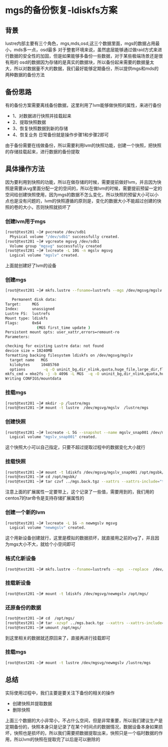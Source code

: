 # mgs的备份恢复-ldiskfs方案

## 背景

lustre内部主要有三个角色，mgs,mds,osd,这三个数据里面，mgs的数据占用最小，mds多一点，osd最多
对于整套环境来说，虽然底层能够通过做raid方式来进行数据的安全性的加固，但是如果能够多备份一些数据，对于某些极端场景还是很有用的
osd的数据因为存储的是真实的数据块，所以备份起来需要的数据量太大，所以对数据量不大的数据，我们最好能够定期备份，所以提供mgs和mds的两种数据的备份方法

## 备份思路
有的备份方案需要离线备份数据，这里利用了lvm能够做快照的属性，来进行备份
- 1、对数据进行快照并挂载起来
- 2、提取快照数据
- 3、恢复快照数据到新的存储
- 4、恢复业务
日常备份就是操作步骤1和步骤2即可

由于备份需要在线做备份，所以需要利用lvm的快照功能，创建一个快照，把快照的存储挂载起来，进行数据的备份提取

## 具体操作方法
因为要利用到快照的功能，所以在做存储的时候，需要提前做好lvm，并且因为快照是需要从vg里面分配一定的空间的，所以在做lvm的时候，需要提前预留一定的空间给创建快照使用，因为mgs的数据不怎么变化，所以快照的预留大小可以小点也是没有问题的，lvm的快照遵循的原则是，变化的数据大小不能超过创建的快照的卷的大小，否则快照就损坏了

### 创建lvm用于mgs
```bash
[root@test201 ~]# pvcreate /dev/sdb1
  Physical volume "/dev/sdb1" successfully created.
[root@test201 ~]# vgcreate mgsvg /dev/sdb1
  Volume group "mgsvg" successfully created
[root@test201 ~]# lvcreate -L 10G -n mgslv mgsvg
  Logical volume "mgslv" created.
```
上面就创建好了lvm的设备

### 创建mgs
```bash
[root@test201 ~]# mkfs.lustre --fsname=lustrefs --mgs /dev/mgsvg/mgslv

   Permanent disk data:
Target:     MGS
Index:      unassigned
Lustre FS:  lustrefs
Mount type: ldiskfs
Flags:      0x64
              (MGS first_time update )
Persistent mount opts: user_xattr,errors=remount-ro
Parameters:

checking for existing Lustre data: not found
device size = 10240MB
formatting backing filesystem ldiskfs on /dev/mgsvg/mgslv
  target name   MGS
  kilobytes     10485760
  options        -q -O uninit_bg,dir_nlink,quota,huge_file,large_dir,flex_bg -E lazy_journal_init -F
mkfs_cmd = mke2fs -j -b 4096 -L MGS  -q -O uninit_bg,dir_nlink,quota,huge_file,large_dir,flex_bg -E lazy_journal_init -F /dev/mgsvg/mgslv 10485760k
Writing CONFIGS/mountdata
```
### 挂载mgs
```bash
[root@test201 ~]# mkdir -p /lustre/mgs
[root@test201 ~]# mount -t lustre  /dev/mgsvg/mgslv  /lustre/mgs
```

### 创建快照
```bash
[root@test201 ~]# lvcreate -L 5G --snapshot --name mgslv_snap001 /dev/mgsvg/mgslv
  Logical volume "mgslv_snap001" created.
```
这个快照大小可以自己指定，只要不超过提取过程中的数据变化大小就行
### 挂载快照
```bash
[root@test201 ~]# mount -t ldiskfs /dev/mgsvg/mgslv_snap001 /opt/mgsbk/
[root@test201 ~]# cd /opt/mgsbk/
[root@test201 ~]# tar czvf ../mgs.back.tgz --xattrs --xattrs-include="trusted.*" --sparse .
```
注意上面的扩展属性一定要带上，这个记录了一些值，需要用到的，我们用的centos7的tar命令是支持存储扩展属性的

### 创建一个新的lvm
```bash
[root@test201 ~]# lvcreate -L 1G -n newmgslv mgsvg
  Logical volume "newmgslv" created.
```
这个用新设备创建就行，这里是模拟的数据损坏，就直接用之前的vg了，并且因为mgs大小不大，就给个小空间即可

### 格式化新设备
```bash
[root@test201 ~]# mkfs.lustre --fsname=lustrefs --mgs  --replace  /dev/mgsvg/newmgslv
```
### 挂载新设备
```bash
[root@test201 ~]# mount -t ldiskfs /dev/mgsvg/newmgslv /opt/mgs/
```
### 还原备份的数据
```bash
[root@test201 ~]# cd  /opt/mgs/
[root@test201 ~]# tar -xzvpf ../mgs.back.tgz --xattrs --xattrs-include="trusted.*" --sparse
[root@test201 ~]# umount /opt/mgs/
```
到这里相关的数据就还原回来了，直接再进行挂载即可

### 挂载mgs
```bash
[root@test201 ~]# mount -t lustre /dev/mgsvg/newmgslv /lustre/mgs
```

## 总结
实际使用过程中，我们主要是要关注下备份的相关的操作
- 创建快照并提取数据
- 删除快照

上面三个数据的大小非常小，不占什么空间，但是非常重要，所以我们建议生产是定期备份的，快照本身只是记录了在某个时间点的数据情况，数据设备本身如果损坏，快照也是损坏的，所以我们需要把数据提取出来，快照只是一个临时数据的作用，所以lvm的快照在提取完了以后是可以删除的


